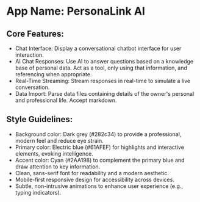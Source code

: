 # **App Name**: PersonaLink AI

## Core Features:

- Chat Interface: Display a conversational chatbot interface for user interaction.
- AI Chat Responses: Use AI to answer questions based on a knowledge base of personal data. Act as a tool, only using that information, and referencing when appropriate.
- Real-Time Streaming: Stream responses in real-time to simulate a live conversation.
- Data Import: Parse data files containing details of the owner's personal and professional life. Accept markdown.

## Style Guidelines:

- Background color: Dark grey (#282c34) to provide a professional, modern feel and reduce eye strain.
- Primary color: Electric blue (#61AFEF) for highlights and interactive elements, evoking intelligence.
- Accent color: Cyan (#2AA198) to complement the primary blue and draw attention to key information.
- Clean, sans-serif font for readability and a modern aesthetic.
- Mobile-first responsive design for accessibility across devices.
- Subtle, non-intrusive animations to enhance user experience (e.g., typing indicators).